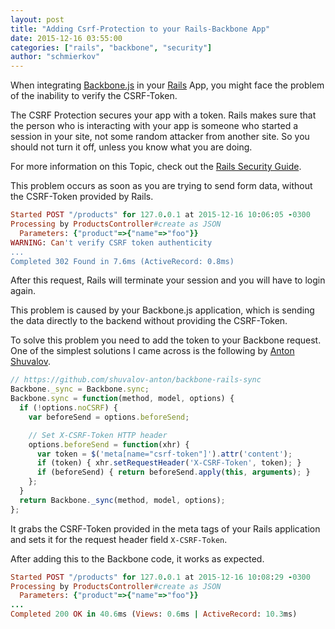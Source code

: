 ```yaml
---
layout: post
title: "Adding Csrf-Protection to your Rails-Backbone App"
date: 2015-12-16 03:55:00
categories: ["rails", "backbone", "security"]
author: "schmierkov"
---
```


When integrating [Backbone.js](http://backbonejs.org) in your [Rails](http://rubyonrails.org) App, you might face the problem of the inability to verify the CSRF-Token.

The CSRF Protection secures your app with a token. Rails makes sure that the person who is interacting with your app is someone who started a session in your site, not some random attacker from another site. So you should not turn it off, unless you know what you are doing.

For more information on this Topic, check out the [Rails Security Guide](http://guides.rubyonrails.org/security.html#cross-site-request-forgery-csrf).

This problem occurs as soon as you are trying to send form data, without the CSRF-Token provided by Rails.

```ruby
Started POST "/products" for 127.0.0.1 at 2015-12-16 10:06:05 -0300
Processing by ProductsController#create as JSON
  Parameters: {"product"=>{"name"=>"foo"}}
WARNING: Can't verify CSRF token authenticity
...
Completed 302 Found in 7.6ms (ActiveRecord: 0.8ms)
```

After this request, Rails will terminate your session and you will have to login again.

This problem is caused by your Backbone.js application, which is sending the data directly to the backend without providing the CSRF-Token.

To solve this problem you need to add the token to your Backbone request. One of the simplest solutions I came across is the following by [Anton Shuvalov](https://github.com/shuvalov-anton/backbone-rails-sync).

```javascript
// https://github.com/shuvalov-anton/backbone-rails-sync
Backbone._sync = Backbone.sync;
Backbone.sync = function(method, model, options) {
  if (!options.noCSRF) {
    var beforeSend = options.beforeSend;

    // Set X-CSRF-Token HTTP header
    options.beforeSend = function(xhr) {
      var token = $('meta[name="csrf-token"]').attr('content');
      if (token) { xhr.setRequestHeader('X-CSRF-Token', token); }
      if (beforeSend) { return beforeSend.apply(this, arguments); }
    };
  }
  return Backbone._sync(method, model, options);
};
```

It grabs the CSRF-Token provided in the meta tags of your Rails application and sets it for the request header field `X-CSRF-Token`.

After adding this to the Backbone code, it works as expected.

```ruby
Started POST "/products" for 127.0.0.1 at 2015-12-16 10:08:29 -0300
Processing by ProductsController#create as JSON
  Parameters: {"product"=>{"name"=>"foo"}}
...
Completed 200 OK in 40.6ms (Views: 0.6ms | ActiveRecord: 10.3ms)
```
